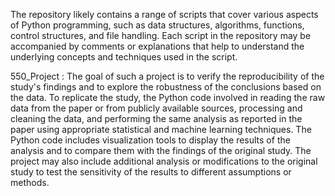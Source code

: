 The repository likely contains a range of scripts that cover various aspects of Python programming, such as data structures, algorithms, functions, control structures, and file handling.
Each script in the repository may be accompanied by comments or explanations that help to understand the underlying concepts and techniques used in the script.


550_Project : The goal of such a project is to verify the reproducibility of the study's findings and to explore the robustness of the conclusions based on the data.
To replicate the study, the Python code involved in reading the raw data from the paper or from publicly available sources, processing and cleaning the data, and performing the same analysis as reported in the paper using appropriate statistical and machine learning techniques.
The Python code includes visualization tools to display the results of the analysis and to compare them with the findings of the original study. The project may also include additional analysis or modifications to the original study to test the sensitivity of the results to different assumptions or methods.






